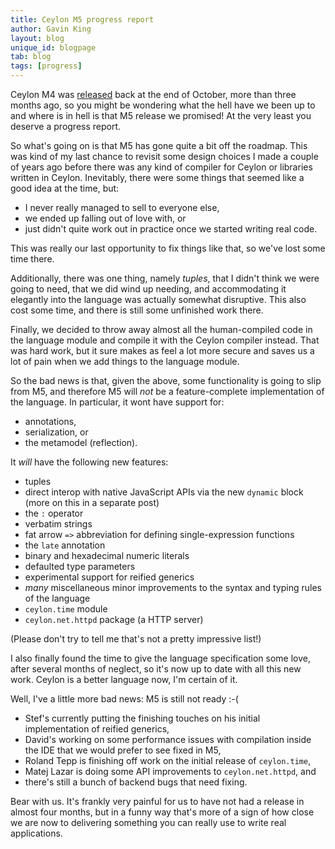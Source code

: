 ```yaml
---
title: Ceylon M5 progress report
author: Gavin King
layout: blog
unique_id: blogpage
tab: blog
tags: [progress]
---
```

Ceylon M4 was [released](/blog/2012/10/29/ceylon-m4-analytical-engine)
back at the end of October, more than three months ago, so you might be 
wondering what the hell have we been up to and where is in hell is that 
M5 release we promised! At the very least you deserve a progress report.

So what's going on is that M5 has gone quite a bit off the roadmap. This
was kind of my last chance to revisit some design choices I made a couple
of years ago before there was any kind of compiler for Ceylon or libraries
written in Ceylon. Inevitably, there were some things that seemed like a 
good idea at the time, but:

- I never really managed to sell to everyone else,
- we ended up falling out of love with, or
- just didn't quite work out in practice once we started writing real 
  code.

This was really our last opportunity to fix things like that, so we've 
lost some time there.

Additionally, there was one thing, namely _tuples_, that I didn't think 
we were going to need, that we did wind up needing, and accommodating 
it elegantly into the language was actually somewhat disruptive. This
also cost some time, and there is still some unfinished work there.

Finally, we decided to throw away almost all the human-compiled code 
in the language module and compile it with the Ceylon compiler instead. 
That was hard work, but it sure makes as feel a lot more secure and 
saves us a lot of pain when we add things to the language module.

So the bad news is that, given the above, some functionality is going 
to slip from M5, and therefore M5 will _not_ be a feature-complete 
implementation of the language. In particular, it wont have support 
for:

- annotations,
- serialization, or 
- the metamodel (reflection). 

It _will_ have the following new features:

- tuples
- direct interop with native JavaScript APIs via the new `dynamic` 
  block (more on this in a separate post)
- the `:` operator
- verbatim strings
- fat arrow `=>` abbreviation for defining single-expression functions
- the `late` annotation
- binary and hexadecimal numeric literals
- defaulted type parameters
- experimental support for reified generics
- _many_ miscellaneous minor improvements to the syntax and typing 
  rules of the language
- `ceylon.time` module
- `ceylon.net.httpd` package (a HTTP server)

(Please don't try to tell me that's not a pretty impressive list!)

I also finally found the time to give the language specification some 
love, after several months of neglect, so it's now up to date with all 
this new work. Ceylon is a better language now, I'm certain of it.

Well, I've a little more bad news: M5 is still not ready :-(

- Stef's currently putting the finishing touches on his initial 
  implementation of reified generics, 
- David's working on some performance issues with compilation inside 
  the IDE that we would prefer to see fixed in M5,
- Roland Tepp is finishing off work on the initial release of
  `ceylon.time`,
- Matej Lazar is doing some API improvements to `ceylon.net.httpd`,
  and
- there's still a bunch of backend bugs that need fixing.

Bear with us. It's frankly very painful for us to have not had a
release in almost four months, but in a funny way that's more of a
sign of how close we are now to delivering something you can 
really use to write real applications.
